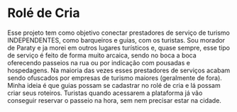 # Rolé de Cria
Esse projeto tem como objetivo conectar prestadores de serviço de turismo INDEPENDENTES, como barqueiros e guias, com os turistas. Sou morador de Paraty e ja morei em outros lugares turísticos e, quase sempre, esse tipo de serviço é feito de forma muito arcaica, sendo no boca a boca oferecendo passeios na rua ou por indicação com pousadas e hospedagens. Na maioria das vezes esses prestadores de serviços acabam sendo ofuscados por empresas de turismo maiores (geralmente de fora). 
Minha ideia é que guias possam se cadastrar no rolé de cria e lá possam criar seus roteiros. Turistas quando acessarem a plataforma já vão conseguir reservar o passeio na hora, sem nem precisar estar na cidade.

##
